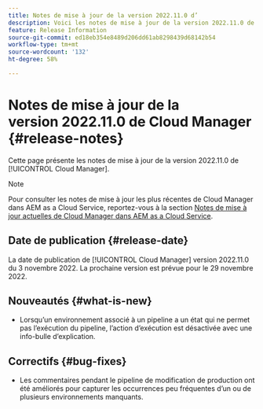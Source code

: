 ```yaml
---
title: Notes de mise à jour de la version 2022.11.0 d’
description: Voici les notes de mise à jour de la version 2022.11.0 de Cloud Manager.
feature: Release Information
source-git-commit: ed18eb354e8489d206dd61ab8298439d68142b54
workflow-type: tm+mt
source-wordcount: '132'
ht-degree: 58%

---
```



# Notes de mise à jour de la version 2022.11.0 de Cloud Manager {#release-notes}

Cette page présente les notes de mise à jour de la version 2022.11.0 de [!UICONTROL Cloud Manager].

>[!NOTE]
>
>Pour consulter les notes de mise à jour les plus récentes de Cloud Manager dans AEM as a Cloud Service, reportez-vous à la section [Notes de mise à jour actuelles de Cloud Manager dans AEM as a Cloud Service](https://experienceleague.adobe.com/docs/experience-manager-cloud-service/content/implementing/using-cloud-manager/release-notes-cloud-manager/release-notes-cm-current.html?lang=fr).

## Date de publication {#release-date}

La date de publication de [!UICONTROL Cloud Manager] version 2022.11.0 du 3 novembre 2022. La prochaine version est prévue pour le 29 novembre 2022.

## Nouveautés {#what-is-new}

* Lorsqu’un environnement associé à un pipeline a un état qui ne permet pas l’exécution du pipeline, l’action d’exécution est désactivée avec une info-bulle d’explication.

## Correctifs {#bug-fixes}

* Les commentaires pendant le pipeline de modification de production ont été améliorés pour capturer les occurrences peu fréquentes d’un ou de plusieurs environnements manquants.
